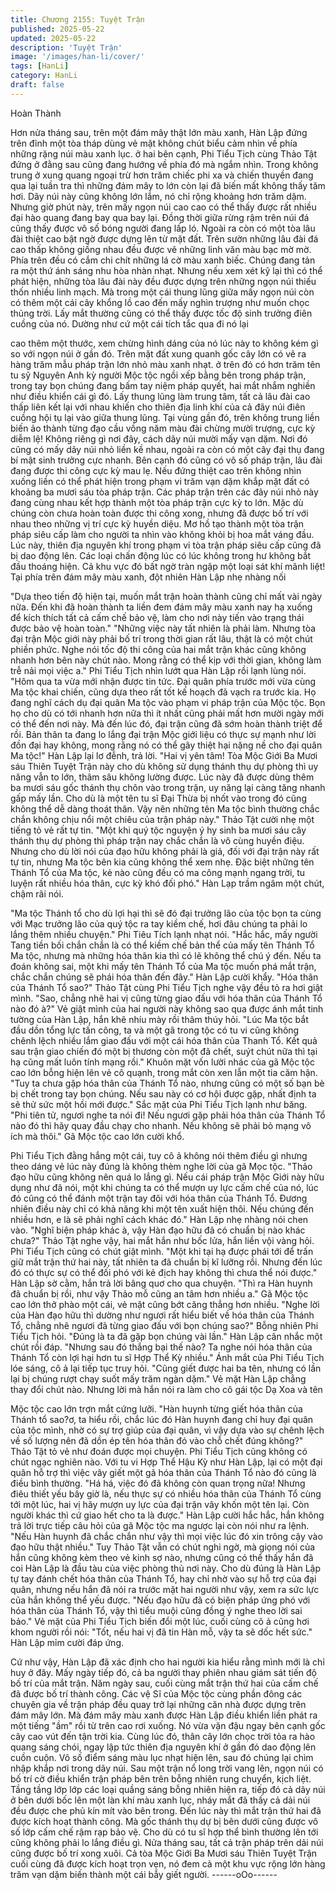 ```yaml
---
title: Chương 2155: Tuyệt Trận
published: 2025-05-22
updated: 2025-05-22
description: 'Tuyệt Trận'
image: '/images/han-li/cover/'
tags: [HanLi]
category: HanLi
draft: false
---
```


Hoàn Thành

Hơn nửa tháng sau, trên một đám mây thật lớn màu xanh, Hàn
Lập đứng trên đỉnh một tòa tháp dùng vẻ mặt không chút biểu
cảm nhìn về phía những rặng núi màu xanh lục.
ở hai bên cạnh, Phi Tiểu Tịch cùng Thảo Tật đứng ở đằng sau
cũng đang hướng về phía đó mà ngắm nhìn.
Trong không trung ở xung quang ngoại trừ hơn trăm chiếc phi xa
và chiến thuyền đang qua lại tuần tra thì những đám mây to lớn
còn lại đã biến mất không thấy tăm hơi.
Dãy núi này cũng không lớn lắm, nó chỉ rộng khoảng hơn trăm
dặm. Nhưng giờ phút này, trên mấy ngọn núi cao cao có thể thấy
được rất nhiều đại hào quang đang bay qua bay lại. Đồng thời
giữa rừng rậm trên núi đá cũng thấy được vô số bóng người đang
lấp ló. Ngoài ra còn có một tòa lâu đài thiệt cao bật ngờ được
dựng lên từ mặt đất.
Trên sườn những lâu đài đá cao thấp không giồng nhau đều
được vẽ những linh văn màu bạc mờ mờ. Phía trên đều có cắm
chi chít những lá cờ màu xanh biếc. Chúng đang tản ra một thứ
ánh sáng nhu hòa nhàn nhạt.
Nhưng nếu xem xét kỹ lại thì có thể phát hiện, những tòa lâu đài
này đều được dựng trên những ngọn núi thiếu thốn nhiều linh
mạch.
Mà trong một cái thung lũng giữa mấy ngọn núi còn có thêm một
cái cây khổng lồ cao đến mấy nghìn trượng như muốn chọc thủng
trời. Lấy mắt thường cũng có thể thấy được tốc độ sinh trưởng
điên cuồng của nó. Dường như cứ một cái tích tắc qua đi nó lại

cao thêm một thước, xem chừng hình dáng của nó lúc này to
không kém gì so với ngọn núi ở gần đó.
Trên mặt đất xung quanh gốc cây lớn có vẽ ra hàng trăm mẫu
pháp trận lớn nhỏ màu xanh nhạt.
ở trên đó có hơn trăm tên tu sỹ Nguyên Anh kỳ người Mộc tộc
ngồi xếp bằng bên trong pháp trận, trong tay bọn chúng đang
bấm tay niệm pháp quyết, hai mắt nhắm nghiền như điều khiển
cái gì đó.
Lấy thung lũng làm trung tâm, tất cả lâu đài cao thấp liên kết lại
với nhau khiến cho thiên địa linh khí của cả đãy núi điên cuồng
hội tụ lại vào giữa thung lũng. Tại vùng gần đó, trên không trung
liền biến ảo thành từng đạo cầu vồng năm màu đài chừng mười
trượng, cực kỳ diễm lệ!
Không riêng gì nơi đây, cách dãy núi mười mấy vạn dặm. Nơi đó
cũng có mấy dãy núi nhỏ liền kề nhau, ngoài ra còn có một cây
đại thụ đang bí mật sinh trưởng cực nhanh. Bên cạnh đó cũng có
vô số pháp trận, lâu đài đang được thi công cực kỳ mau lẹ.
Nếu đứng thiệt cao trên không nhìn xuống liền có thể phát hiện
trong phạm vi trăm vạn dặm khắp mặt đất có khoảng ba mươi sáu
tòa pháp trận. Các pháp trận trên các đãy núi nhỏ này đang cùng
nhau kết hợp thành một tòa pháp trận cực kỳ to lớn.
Mặc dù chúng còn chưa hoàn toàn được thi công xong, nhưng đã
được bố trí với nhau theo những vị trí cực kỳ huyền diệu. Mơ hồ
tạo thành một tòa trận pháp siêu cấp làm cho người ta nhìn vào
không khỏi bị hoa mắt váng đầu.
Lúc này, thiên địa nguyên khí trong phạm vi tòa trận pháp siêu
cấp cũng đã bị dao động lên. Các loại chấn động lúc có lúc không
trong hư không bắt đầu thoáng hiện.
Cả khu vực đó bất ngờ tràn ngập một loại sát khí mãnh liệt!
Tại phía trên đám mây màu xanh, đột nhiên Hàn Lập nhẹ nhàng
nối

"Dựa theo tiến độ hiện tại, muốn mắt trận hoàn thành cũng chỉ
mất vài ngày nữa. Đến khi đã hoàn thành ta liền đem đám mây
màu xanh nay hạ xuống để kích thích tất cả cấm chế bảo vệ, làm
cho nơi này tiến vào trạng thái được bảo vệ hoàn toàn."
"Những việc này tất nhiên là phải làm. Nhưng tòa đại trận Mộc
giới này phải bố trí trong thời gian rất lâu, thật là có một chút
phiền phức. Nghe nói tốc độ thi công của hai mắt trận khác cũng
không nhanh hơn bên này chút nào. Mong rằng có thể kịp với thời
gian, không làm trễ nải mọi việc a." Phi Tiểu Tịch nhìn lướt qua
Hàn Lập rồi lạnh lùng nói.
"Hôm qua ta vừa mới nhận được tin tức. Đại quân phía trước mới
vừa cùng Ma tộc khai chiến, cũng dựa theo rất tốt kế hoạch đã
vạch ra trước kia. Họ đang nghĩ cách dụ đại quân Ma tộc vào
phạm vi pháp trận của Mộc tộc. Bọn họ cho dù có tới nhanh hơn
nữa thì ít nhất cũng phải mất hơn mười ngày mới có thể đến nơi
này. Mà đến lúc đó, đại trận cũng đã sớm hoàn thành triệt để rồi.
Bản thân ta đang lo lắng đại trận Mộc giới liệu có thực sự mạnh
như lời đồn đại hay không, mong rằng nó có thể gây thiệt hại
nặng nề cho đại quân Ma tộc!" Hàn Lập lại lơ đễnh, trả lời.
"Hai vị yên tâm! Tòa Mộc Giới Ba Mươi sáu Thiên Tuyệt Trận này
cho dù không sử dụng thánh thụ dự phòng thì uy năng vẫn to lớn,
thâm sâu không lường được. Lúc này đã được dùng thêm ba
mươi sáu gốc thánh thụ chôn vào trong trận, uy năng lại càng
tăng nhanh gấp mấy lần. Cho dù là một tên tu sĩ Đại Thừa bị nhốt
vào trong đó cũng không thể dễ dàng thoát thân. Vậy nên những
tên Ma tộc bình thường chắc chắn không chịu nổi một chiêu của
trận pháp này." Thảo Tật cười nhẹ một tiếng tỏ vẻ rất tự tin.
"Một khi quý tộc nguyện ý hy sinh ba mươi sáu cây thánh thụ dự
phòng thì pháp trận nay chắc chắn là vô cùng huyền điệu. Nhưng
cho dù lời nói của đạo hữu không phải là giả, đối với đại trận này
rất tự tin, nhưng Ma tộc bên kia cũng không thể xem nhẹ. Đặc biệt
những tên Thánh Tổ của Ma tộc, kẻ nào cũng đều có ma công
mạnh ngang trời, tu luyện rất nhiều hóa thân, cực kỳ khó đối phó."
Hàn Lạp trầm ngâm một chút, chậm rãi nói.

"Ma tộc Thánh tổ cho dù lợi hại thì sẽ đó đại trưởng lão của tộc
bọn ta cùng với Mạc trưởng lão của quý tộc ra tay kiềm chế, hơi
đâu chúng ta phải lo lắng thêm nhiều chuyện." Phi Tiêu Tích lạnh
nhạt nói.
"Hắc hắc, mấy người Tang tiền bối chắn chắn là có thể kiềm chế
bản thể của mấy tên Thánh Tổ Ma tộc, nhưng mà những hóa thân
kia thì có lẽ không thể chú ý đến.
Nếu ta đoán không sai, một khi mấy tên Thánh Tổ của Ma tộc
muốn phá mắt trận, chắc chắn chúng sẽ phái hóa thân đến đây."
Hàn Lập cười khẩy.
"Hóa thân của Thánh Tổ sao?" Thảo Tật cùng Phi Tiểu Tịch nghe
vậy đều tỏ ra hơi giật mình.
"Sao, chẳng nhẽ hai vị cũng từng giao đấu với hóa thân của
Thánh Tổ nào đó à?"
Vẻ giật mình của hai người này không sao qua được ánh mắt tinh
tường của Hàn Lập, hắn khẽ nhíu mày rồi thâm thúy hỏi.
"Lúc Ma tộc bắt đầu dồn tổng lực tấn công, ta và một gã trong tộc
có tu vi cũng không chênh lệch nhiều lắm giao đấu với một cái
hóa thân của Thanh Tổ. Kết quả sau trận giao chiến đó một bị
thương còn một đã chết, suýt chút nữa thì tại hạ cũng mất luôn
tính mạng rồi." Khuôn mặt vốn lười nhác của gã Mộc tộc cao lớn
bỗng hiện lên vẻ cô quạnh, trong mắt còn xen lẫn một tia căm
hận.
"Tuy ta chưa gặp hóa thân của Thánh Tổ nào, nhưng cũng có một
số bạn bè bị chết trong tay bọn chúng. Nếu sau này có cơ hội
được gặp, nhất định ta sẽ thử sức một hồi mới được." Sắc mặt
của Phi Tiểu Tịch lạnh như băng.
"Phi tiên tử, ngươi nghe ta nói đi! Nếu ngươi gặp phải hóa thân
của Thánh Tổ nào đó thì hãy quay đầu chạy cho nhanh. Nếu
không sẽ phải bỏ mạng vô ích mà thôi." Gã Mộc tộc cao lớn cười
khổ.

Phi Tiểu Tịch đằng hắng một cái, tuy cô ả không nói thêm điều gì
nhưng theo dáng vẻ lúc này đúng là không thèm nghe lời của gã
Mọc tộc.
"Thảo đạo hữu cũng không nên quá lo lắng gì. Nếu cái pháp trận
Mộc Giới này hữu dụng như đã nói, một khi chúng ta có thể mượn
uy lực cấm chế của nó, lúc đó cũng có thể đánh một trận tay đôi
với hóa thân của Thánh Tổ. Đương nhiên điều này chỉ có khả
năng khi một tên xuất hiện thôi. Nếu chúng đến nhiều hơn, e là sẽ
phải nghĩ cách khác đó." Hàn Lập nhẹ nhàng nói chen vào.
"Nghĩ biện pháp khác à, vậy Hàn đạo hữu đã có chuẩn bị nào
khác chưa?" Thảo Tật nghe vậy, hai mắt hắn như bốc lửa, hắn
liền vội vàng hỏi.
Phi Tiểu Tịch cũng có chút giật mình.
"Một khi tại hạ được phái tới để trấn giữ mắt trận thứ hai này, tất
nhiên ta đã chuẩn bị kĩ lưỡng rồi. Nhưng đến lúc đó có thực sự có
thể đối phó với kẻ địch hay không thì chưa thể nói được." Hàn Lập
sờ cằm, hắn trả lời bâng quơ cho qua chuyện.
"Thì ra Hàn huynh đã chuẩn bị rồi, như vậy Thảo mỗ cũng an tâm
hơn nhiều a." Gã Mộc tộc cao lớn thở phào một cái, vẻ mặt cũng
bớt căng thẳng hơn nhiều.
"Nghe lời của Hàn đạo hữu thì dường như ngươi rất hiểu biết về
hóa thân của Thánh Tổ, chẳng nhẽ ngươi đã từng giao đấu với
bọn chúng sao?" Bỗng nhiên Phi Tiểu Tịch hỏi.
"Đúng là ta đã gặp bọn chúng vài lần." Hàn Lập cân nhắc một
chút rồi đáp.
"Nhưng sau đó thắng bại thế nào? Ta nghe nói hóa thân của
Thánh Tổ còn lợi hại hơn tu sĩ Hợp Thể Kỳ nhiều." Ánh mắt của
Phi Tiểu Tịch lóe sáng, cô ả lại tiếp tục truy hỏi.
"Cũng giết được hai ba tên, nhưng có lần lại bị chúng rượt chạy
suốt mấy trăm ngàn dặm." Vẻ mặt Hàn Lập chẳng thay đổi chút
nào. Nhưng lời mà hắn nói ra làm cho cô gái tộc Dạ Xoa và tên

Mộc tộc cao lớn trợn mắt cứng lưỡi.
"Hàn huynh từng giết hóa thân của Thánh tổ sao?ơ, ta hiểu rồi,
chắc lúc đó Hàn huynh đang chỉ huy đại quân của tộc mình, nhờ
có sự trợ giúp của đại quân, vì vậy dựa vào sự chênh lệch về số
lượng nên đã dồn ép tên hóa thân đó vào chỗ chết đúng không?"
Thảo Tật tỏ vẻ như đoán được mọi chuyện.
Phi Tiểu Tịch cũng không có chút ngạc nghiên nào.
Với tu vi Hợp Thể Hậu Kỳ như Hàn Lập, lại có một đại quân hỗ
trợ thì việc vây giết một gã hóa thân của Thánh Tổ nào đó cũng là
điều bình thường.
"Há há, việc đó đã không còn quan trọng nữa! Nhưng điêu thiết
yếu bây giờ là, nếu thực sự có nhiều hóa thân của Thánh Tổ cùng
tới một lúc, hai vị hãy mượn uy lực của đại trận vây khốn một tên
lại. Còn người khác thì cứ giao hết cho ta là được." Hàn Lập cười
hắc hắc, hắn không trả lời trực tiếp câu hỏi của gã Mộc tộc ma
ngược lại còn nói như ra lệnh.
"Nếu Hàn huynh đã chắc chắn như vậy thì mọi việc lúc đó xin
trông cậy vào đạo hữu thật nhiều." Tuy Thảo Tật vẫn có chút nghi
ngờ, mà giọng nói của hắn cũng không kèm theo vẻ kinh sợ nào,
nhưng cũng có thể thấy hắn đã coi Hàn Lập là đầu tàu của việc
phòng thủ nơi này.
Cho dù đúng là Hàn Lập tự tay đánh chết hóa thân của Thánh Tổ,
hay chỉ nhờ vào sự hỗ trợ của đại quân, nhưng nếu hắn đã nói ra
trước mặt hai người như vậy, xem ra sức lực của hắn không thể
yếu được.
"Nếu đạo hữu đã có biện pháp ứng phó với hóa thân của Thánh
Tổ, vậy thì tiểu muội cũng đồng ý nghe theo lời sai bảo." Vẻ mặt
của Phi Tiểu Tịch biến đổi một lúc, cuối cùng cô ả cũng hơi khom
người rồi nói:
"Tốt, nếu hai vị đã tin Hàn mỗ, vậy ta sẽ dốc hết sức." Hàn Lập
mỉm cười đáp ứng.

Cứ như vậy, Hàn Lập đã xác định cho hai người kia hiểu rằng
mình mới là chỉ huy ở đây.
Mấy ngày tiếp đó, cả ba người thay phiên nhau giám sát tiến độ
bố trí của mắt trận.
Năm ngày sau, cuối cùng mắt trận thứ hai của cấm chế đã được
bố trí thành công.
Các vệ Sĩ của Mộc tộc cùng phần đông các chuyên gia về trận
pháp đều quay trở lại những căn nhà được dựng trên đám mây
lớn.
Mà đám mây màu xanh được Hàn Lập điều khiển liền phát ra một
tiếng "ầm" rồi từ trên cao rơi xuống. Nó vừa vặn đậu ngay bên
cạnh gốc cây cao vút đến tận trời kia.
Cùng lúc đó, thân cây lớn chọc trời tỏa ra hào quang sáng chói,
ngay lập tức thiên địa nguyên khí ở gần đó dao động lên cuồn
cuộn. Vô số điểm sáng màu lục nhạt hiện lên, sau đó chúng lại
chìm nhập khắp nơi trong dãy núi.
Sau một trận nổ long trời vang lên, ngọn núi có bố trí cờ điều
khiển trận pháp bên trên bỗng nhiên rung chuyển, kịch liệt. Tầng
tầng lớp lớp các loại quầng sáng bỗng nhiên hiện ra, tiếp đó cả
dãy núi ở bên dưới bốc lên một làn khí màu xanh lục, nháy mắt
đã thấy cả dải núi đều được che phủ kín mít vào bên trong.
Đến lúc này thì mắt trận thứ hai đã được kích hoạt thành công.
Mà gốc thánh thụ dự bị bên dưới cũng được vô số lớp cấm chế
rậm rạp bảo vệ. Cho dù có tu sĩ hợp thể bình thường lên tới cũng
không phải lo lắng điều gì.
Nửa tháng sau, tất cả trận pháp trên dải núi cũng được bố trí
xong xuôi. Cả tòa Mộc Giới Ba Mươi sáu Thiên Tuyệt Trận cuối
cùng đã được kích hoạt trọn vẹn, nó đem cả một khu vực rộng
lớn hàng trăm vạn dặm biến thành một cái bẫy giết người.
------oOo------
